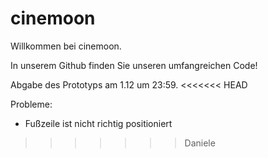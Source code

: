 # cinemoon
Willkommen bei cinemoon.

In unserem Github finden Sie unseren umfangreichen Code!

Abgabe des Prototyps am 1.12 um 23:59.
<<<<<<< HEAD

Probleme:
- Fußzeile ist nicht richtig positioniert
>>>>>>> Daniele
